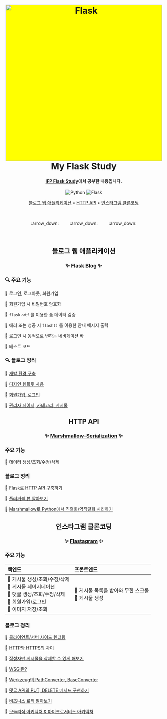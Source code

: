 <h1 align="center">
  <br>
  <img src="https://flask.palletsprojects.com/en/2.2.x/_images/flask-logo.png" alt="Flask" width="500"  style="background-color:yellow">
  <br>
  My Flask Study
  <br>
</h1>

<h4 align="center"><a href="https://github.com/IDU-IFP/ifp-flask-study" target="_blank">IFP Flask Study</a>에서 공부한 내용입니다.</h4>

<p align="center">
    <img src="https://img.shields.io/badge/python-3.10-9cf?style-flat&logo=python" alt="Python">
    <img src="https://img.shields.io/badge/flask-2.2.2-9cf?style-flat&logo=flask" alt="Flask">
</p>

<p align="center">
  <a href="#블로그-웹-애플리케이션">블로그 웹 애플리케이션</a> •
  <a href="#http-api">HTTP API</a> •
  <a href="#인스타그램-클론코딩">인스타그램 클론코딩</a>
</p>

<br>
<br>
<div align="center">
:arrow_down: &nbsp; &nbsp; &nbsp; &nbsp; :arrow_down: &nbsp; &nbsp; &nbsp; &nbsp; :arrow_down:
</div>
<br>
<br>

<div align="center">
  
## 블로그 웹 애플리케이션

### :sparkles: [Flask Blog](https://github.com/overtae/my-flask-study/tree/06-blog-comments) :sparkles:

</div>
  
### :mag: 주요 기능

:small_blue_diamond: 로그인, 로그아웃, 회원가입
  
:small_blue_diamond: 회원가입 시 비밀번호 암호화
  
:small_blue_diamond: `flask-wtf` 를 이용한 폼 데이터 검증
  
:small_blue_diamond: 에러 또는 성공 시 `flash()` 를 이용한 안내 메시지 출력
  
:small_blue_diamond: 로그인 시 동적으로 변하는 네비게이션 바
  
:small_blue_diamond: 테스트 코드

### :mag: 블로그 정리

:small_blue_diamond: [개발 환경 구축](https://overtae.github.io/blog/python%20flask/flask-blog-practice/)
  
:small_blue_diamond: [디자인 템플릿 사용](https://overtae.github.io/blog/python%20flask/flask-blog-bootstrap/)
  
:small_blue_diamond: [회원가입, 로그인](https://overtae.github.io/blog/python%20flask/flask-login/)
  
:small_blue_diamond: [관리자 페이지, 카테고리, 게시물](https://overtae.github.io/blog/python%20flask/flask-admin/) 

<div align="center">

## HTTP API

### :sparkles: [Marshmallow-Serialization](https://github.com/overtae/my-flask-study/tree/09-marshmallow-serialization) :sparkles:

</div>
  
### 주요 기능

:small_blue_diamond: 데이터 생성/조회/수정/삭제

### 블로그 정리

:small_blue_diamond: [Flask로 HTTP API 구축하기](https://overtae.github.io/blog/python%20flask/flask-http-api-1/)

:small_blue_diamond: [플러거블 뷰 알아보기](https://overtae.github.io/blog/python%20flask/flask-pluggable-views/)

:small_blue_diamond: [Marshmallow로 Python에서 직렬화/역직렬화 처리하기](https://overtae.github.io/blog/python%20flask/flask-marshmallow/)

<div align="center">

## 인스타그램 클론코딩

### :sparkles: [Flastagram](https://github.com/overtae/my-flask-study/tree/flastagram) :sparkles:

</div>
  
### 주요 기능

| 백엔드 | 프론트엔드 |
| :--- | :--- |
| :small_blue_diamond: 게시물 생성/조회/수정/삭제<br>:small_blue_diamond: 게시물 페이지네이션<br>:small_blue_diamond: 댓글 생성/조회/수정/삭제<br>:small_blue_diamond: 회원가입/로그인<br>:small_blue_diamond: 이미지 저장/조회 | :small_blue_diamond: 게시물 목록을 받아와 무한 스크롤<br>:small_blue_diamond: 게시물 생성 |

### 블로그 정리

:small_blue_diamond: [클라이언트/서버 사이드 렌더링](https://overtae.github.io/blog/python%20flask/flask-cors/)

:small_blue_diamond: [HTTP와 HTTPS의 차이](https://overtae.github.io/blog/python%20flask/flask-http-https/)

:small_blue_diamond: [작성자만 게시물을 삭제할 수 있게 해보기](https://overtae.github.io/blog/python%20flask/flask-post-delete/)
 
:small_blue_diamond: [WSGI란?](https://overtae.github.io/blog/python%20flask/flask-wsgi-werkzeug/)

:small_blue_diamond: [Werkzeug의 PathConverter, BaseConverter](https://overtae.github.io/blog/python%20flask/flask-werkzeug-converter/)

:small_blue_diamond: [댓글 API의 PUT, DELETE 메서드 구현하기](https://overtae.github.io/blog/python%20flask/flask-comment-put-delete-method/)

:small_blue_diamond: [비즈니스 로직 알아보기](https://overtae.github.io/blog/python%20flask/flask-instagram-business-logic/)

:small_blue_diamond: [모놀리식 아키텍처 & 마이크로서비스 아키텍처](https://overtae.github.io/blog/python%20flask/flask-architecture/)
